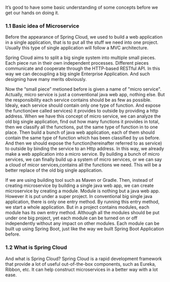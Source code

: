 It’s good to have some basic understanding of some concepts before we get our hands on doing it.



### 1.1 Basic idea of Microservice

Before the appearance of Spring Cloud, we used to build a web application in a single application, that is to put all the stuff we need into one project. Usually this type of single application will follow a MVC architecture.

Spring Cloud aims to split a big single system into multiple small pieces. Each piece run in their own independent processes. Different pieces communicate and cooperate through the HTTP-based RESTful API. In this way we can decoupling a big single Enterprise Application. And such designing have many merits obviously.

Now the “small piece” metioned before is given a name of "micro service". Actually, micro service is just a conventional java web app, nothing else. But the responsibility each service contains should be as few as possible. Idealy, each service should contain only one type of function. And expose the function(we called services) it provides to outside by providing a http address. When we have this concept of micro service, we can analyze the old big single application, find out how many functions it provides in total, then we classify all the functions, put the same type of function in to one place. Then build a bunch of java web application, each of them should contain the same type of function which has been classified by us before. And then we should expose the function(hereinafter referred to as service) to outside by binding the service to an Http address. In this way, we already make a web application into a micro service. By building a bunch of micro services, we can finally build up a system of micro services, or we can say a cloud of micor services,contains all the functions we need. This will be a better replace of the old big single application.

If we are using building tool such as Maven or Gradle. Then, instead of creating microservice by building a single java web app, we can create microservice by creating a module. Module is nothing but a java web app. However it is put under a super project. In conventional big single java application, there is only one entry method. By running this entry method, we start a whole application. But in a project contains modules, each module has its own entry method. Although all the modules should be put under one big project, yet each module can be turned on or off independently without any impact on other modules. Each module can be built up using Spring Boot, just like the way we built Spring Boot Application before.



### 1.2 What is Spring Cloud

And what is Spring Cloud? Spring Cloud is a rapid development framework that provide a lot of useful out-of-the-box components, such as Eureka, Ribbon, etc. It can help construct microservices in a better way with a lot ease.